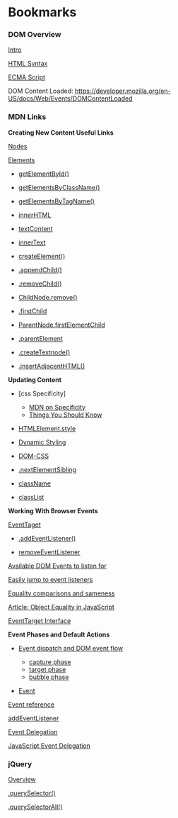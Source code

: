 # Bookmarks

### DOM Overview

[Intro](https://developer.mozilla.org/en-US/docs/Web/API/Document_Object_Model/Introduction)

[HTML Syntax](https://www.w3.org/TR/html5/syntax.html#parsing)

[ECMA Script](https://www.ecma-international.org/ecma-262/#sec-global-object)

DOM Content Loaded: https://developer.mozilla.org/en-US/docs/Web/Events/DOMContentLoaded


### MDN Links 

**Creating New Content Useful Links**

[Nodes](https://developer.mozilla.org/en-US/docs/Web/API/Node)

[Elements](https://developer.mozilla.org/en-US/docs/Web/API/Element)

* [getElementById()](https://developer.mozilla.org/en-US/docs/Web/API/Document/getElementById)

* [getElementsByClassName()](https://developer.mozilla.org/en-US/docs/Web/API/Document/getElementsByClassName)

* [getElementsByTagName()](https://developer.mozilla.org/en-US/docs/Web/API/Document_Object_Model/Introduction)

* [innerHTML](https://developer.mozilla.org/en-US/docs/Web/API/Element/innerHTML)

* [textContent](https://developer.mozilla.org/en-US/docs/Web/API/Node/textContent)

* [innerText](https://developer.mozilla.org/en-US/docs/Web/API/Node/innerText)

* [createElement()](https://developer.mozilla.org/en-US/docs/Web/API/Document/createElement)

* [.appendChild()](https://developer.mozilla.org/en-US/docs/Web/API/Node/appendChild)

* [.removeChild()](https://developer.mozilla.org/en-US/docs/Web/API/Node/removeChild)

* [ChildNode.remove()](https://developer.mozilla.org/en-US/docs/Web/API/ChildNode/remove
)

* [.firstChild](https://developer.mozilla.org/en-US/docs/Web/API/Node/firstChild
)

* [ParentNode.firstElementChild](https://developer.mozilla.org/en-US/docs/Web/API/ParentNode/firstElementChild)

* [.parentElement](https://developer.mozilla.org/en-US/docs/Web/API/Node/parentElement)

* [.createTextnode()](https://developer.mozilla.org/en-US/docs/Web/API/Document/createTextNode)

* [.insertAdjacentHTML()](https://developer.mozilla.org/en-US/docs/Web/API/Element/insertAdjacentHTML)

**Updating Content**

* [css Specificity]
	* [MDN on Specificity](https://developer.mozilla.org/en-US/docs/Web/CSS/Specificity)
	* [Things You Should Know](https://www.smashingmagazine.com/2007/07/css-specificity-things-you-should-know/)
* [HTMLElement.style](https://developer.mozilla.org/en-US/docs/Web/API/HTMLElement/style)

* [Dynamic Styling](https://developer.mozilla.org/en-US/docs/Web/API/CSS_Object_Model/Using_dynamic_styling_information)

* [DOM-CSS](https://developer.mozilla.org/en-US/docs/Web/CSS/Reference#DOM-CSS_CSSOM)

* [.nextElementSibling](https://developer.mozilla.org/en-US/docs/Web/API/NonDocumentTypeChildNode/nextElementSibling)

* [className](https://developer.mozilla.org/en-US/docs/Web/API/Element/className)

* [classList](https://developer.mozilla.org/en-US/docs/Web/API/Element/classList)


**Working With Browser Events**

[EventTaget](https://developer.mozilla.org/en-US/docs/Web/API/EventTarget)

* [.addEventListener()](https://developer.mozilla.org/en-US/docs/Web/API/EventTarget/addEventListener)

* [removeEventListener](https://developer.mozilla.org/en-US/docs/Web/API/EventTarget/removeEventListener)

[Available DOM Events to listen for](https://developer.mozilla.org/en-US/docs/Web/Events)

[Easily jump to event listeners](https://developers.google.com/web/updates/2015/05/easily-jump-to-event-listeners)

[Equality comparisons and sameness](https://developer.mozilla.org/en-US/docs/Web/JavaScript/Equality_comparisons_and_sameness)

[Article: Object Equality in JavaScript](http://adripofjavascript.com/blog/drips/object-equality-in-javascript.html)

[EventTarget Interface](https://developer.mozilla.org/en-US/docs/Web/API/EventTarget)


**Event Phases and Default Actions**

* [Event dispatch and DOM event flow](https://www.w3.org/TR/DOM-Level-3-Events/#event-flow)
	* [capture phase](https://www.w3.org/TR/DOM-Level-3-Events/#capture-phase)
	* [target phase](https://www.w3.org/TR/DOM-Level-3-Events/#target-phase)
	* [bubble phase](https://www.w3.org/TR/DOM-Level-3-Events/#bubble-phase)

* [Event](https://developer.mozilla.org/en-US/docs/Web/API/Event)

[Event reference](https://developer.mozilla.org/en-US/docs/Web/Events)

[addEventListener](https://developer.mozilla.org/en-US/docs/Web/API/EventTarget/addEventListener)

[Event Delegation](https://javascript.info/event-delegation)

[JavaScript Event Delegation](https://davidwalsh.name/event-delegate)


### jQuery

[Overview](https://jquery.com/)

[.querySelector()](https://developer.mozilla.org/en-US/docs/Web/API/Document/querySelector)

[.querySelectorAll()](https://developer.mozilla.org/en-US/docs/Web/API/Document/querySelectorAll)

